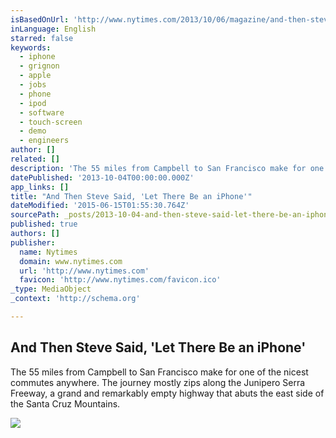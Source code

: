 ```yaml
---
isBasedOnUrl: 'http://www.nytimes.com/2013/10/06/magazine/and-then-steve-said-let-there-be-an-iphone.html?_r=2&'
inLanguage: English
starred: false
keywords:
  - iphone
  - grignon
  - apple
  - jobs
  - phone
  - ipod
  - software
  - touch-screen
  - demo
  - engineers
author: []
related: []
description: 'The 55 miles from Campbell to San Francisco make for one of the nicest commutes anywhere. The journey mostly zips along the Junipero Serra Freeway, a grand and remarkably empty highway that abuts the east side of the Santa Cruz Mountains.'
datePublished: '2013-10-04T00:00:00.000Z'
app_links: []
title: "And Then Steve Said, 'Let There Be an iPhone'"
dateModified: '2015-06-15T01:55:30.764Z'
sourcePath: _posts/2013-10-04-and-then-steve-said-let-there-be-an-iphone.md
published: true
authors: []
publisher:
  name: Nytimes
  domain: www.nytimes.com
  url: 'http://www.nytimes.com'
  favicon: 'http://www.nytimes.com/favicon.ico'
_type: MediaObject
_context: 'http://schema.org'

---
```

<article style=""><h1>And Then Steve Said, 'Let There Be an iPhone'</h1><p>The 55 miles from Campbell to San Francisco make for one of the nicest commutes anywhere. The journey mostly zips along the Junipero Serra Freeway, a grand and remarkably empty highway that abuts the east side of the Santa Cruz Mountains.</p><img src="http://graphics8.nytimes.com/images/2013/10/06/magazine/iphone_ss-slide-WXU1/iphone_ss-slide-WXU1-videoSixteenByNine600.jpg" /></article>